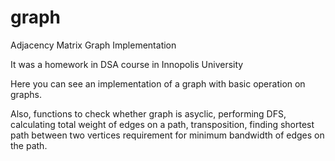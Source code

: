 # graph
Adjacency Matrix Graph Implementation

It was a homework in DSA course in Innopolis University

Here you can see an implementation of a graph with basic operation on graphs.

Also, functions to check whether graph is asyclic, performing DFS, calculating total weight of edges on a path, transposition, finding shortest path between two vertices requirement for minimum bandwidth of edges on the path.
